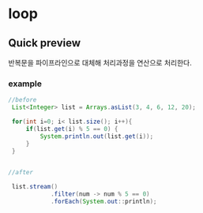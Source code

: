 # loop

## Quick preview 
반복문을 파이프라인으로 대체해 처리과정을 연산으로 처리한다.  

### example

```java
//before
 List<Integer> list = Arrays.asList(3, 4, 6, 12, 20);

 for(int i=0; i< list.size(); i++){
     if(list.get(i) % 5 == 0) {
         System.println.out(list.get(i));
     }
 }

 
//after

 list.stream()
            .filter(num -> num % 5 == 0)
            .forEach(System.out::println);
```